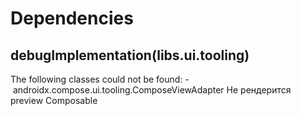 # Dependencies
## debugImplementation(libs.ui.tooling)
The following classes could not be found:
- androidx.compose.ui.tooling.ComposeViewAdapter
Не рендерится preview Composable